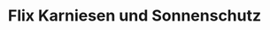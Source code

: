 ---
title: "Flix Karniesen und Sonnenschutz"
url: /strasshof-an-der-nordbahn/flix-karniesen-und-sonnenschutz/
shop: Allgemein
---
